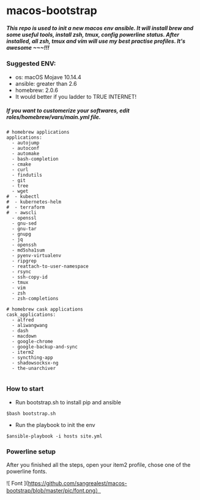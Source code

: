 # macos-bootstrap
##### This repo is used to init a new macos env ansible. It will install brew and some useful tools, install zsh, tmux, config powerline status. After installed, all zsh, tmux and vim will use my best practise profiles. It's awesome ~~~!!!

### Suggested ENV:
- os: macOS Mojave 10.14.4
- ansible: greater than 2.6
- homebrew: 2.0.6
- It would better if you ladder to TRUE INTERNET!

##### If you want to customerize your softwares, edit roles/homebrew/vars/main.yml file.
```
# homebrew applications
applications:
  - autojump
  - autoconf
  - automake
  - bash-completion
  - cmake
  - curl
  - findutils
  - git
  - tree
  - wget
#  - kubectl
#  - kubernetes-helm
#  - terraform
#  - awscli
  - openssl
  - gnu-sed
  - gnu-tar
  - gnupg
  - jq
  - openssh
  - md5sha1sum
  - pyenv-virtualenv
  - ripgrep
  - reattach-to-user-namespace
  - rsync
  - ssh-copy-id
  - tmux
  - vim
  - zsh
  - zsh-completions

# homebrew cask applications
cask_applications:
  - alfred
  - aliwangwang
  - dash
  - macdown
  - google-chrome
  - google-backup-and-sync
  - iterm2
  - syncthing-app
  - shadowsocksx-ng
  - the-unarchiver


```
### How to start

- Run bootstrap.sh to install pip and ansible
```
$bash bootstrap.sh
```

- Run the playbook to init the env
```
$ansible-playbook -i hosts site.yml
```

### Powerline setup
After you finished all the steps, open your item2 profile, chose one of the powerline fonts.

![ Font ](https://github.com/sangrealest/macos-bootstrap/blob/master/pic/font.png）

